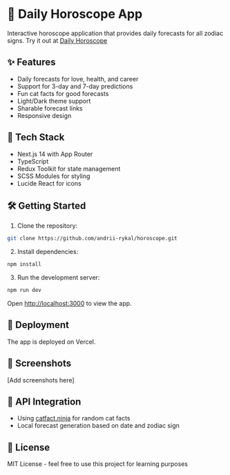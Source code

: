 # 🌟 Daily Horoscope App

Interactive horoscope application that provides daily forecasts for all zodiac signs.
Try it out at [Daily Horoscope](https://horoscope-app-eight.vercel.app/)

## ✨ Features

- Daily forecasts for love, health, and career
- Support for 3-day and 7-day predictions
- Fun cat facts for good forecasts
- Light/Dark theme support
- Sharable forecast links
- Responsive design

## 🚀 Tech Stack

- Next.js 14 with App Router
- TypeScript
- Redux Toolkit for state management
- SCSS Modules for styling
- Lucide React for icons

## 🛠 Getting Started

1. Clone the repository:

```bash
git clone https://github.com/andrii-rykal/horoscope.git
```

2. Install dependencies:

```bash
npm install
```

3. Run the development server:

```bash
npm run dev
```

Open [http://localhost:3000](http://localhost:3000) to view the app.

## 🚀 Deployment

The app is deployed on Vercel.

## 📱 Screenshots

[Add screenshots here]

## 🔗 API Integration

- Using [catfact.ninja](https://catfact.ninja/) for random cat facts
- Local forecast generation based on date and zodiac sign

## 📄 License

MIT License - feel free to use this project for learning purposes
